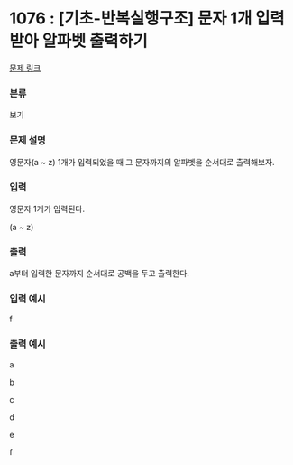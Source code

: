 # 1076 : [기초-반복실행구조] 문자 1개 입력받아 알파벳 출력하기

[문제 링크](https://www.codeup.kr/problem.php?id=1076)

### 분류

보기

### 문제 설명

<p>영문자(a ~ z) 1개가 입력되었을 때 그 문자까지의 알파벳을 순서대로 출력해보자.</p>


### 입력

<p>영문자 1개가 입력된다.</p>
<p>(a ~ z)</p>



### 출력

<p>a부터 입력한 문자까지 순서대로 공백을 두고 출력한다.</p>


### 입력 예시

<p>f</p>

### 출력 예시

<p>a</p>
<p>b</p>
<p>c</p>
<p>d</p>
<p>e</p>
<p>f</p>


